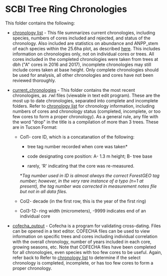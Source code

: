 # SCBI Tree Ring Chronologies

This folder contains the following:

- [chronology list](https://github.com/EcoClimLab/SCBI-ForestGEO-Data/blob/master/tree_cores/chronologies/chronology_list.csv) - This file summarizes current chronologies, including species, numbers of cores included and rejected, and status of the chronology. Also included are statistics on abundance and ANPP_stem of each species within the 25.6ha plot, as described [here](https://github.com/SCBI-ForestGEO/SCBI-ForestGEO-Data/blob/master/summary_data/ANPP_total_and_by_species.csv). This includes information on chronologies only, not on individual cores or trees. All cores included in the completed chronologies were taken from trees at dbh ("A" cores in 2016 and 2017), incomplete chronologies may still include cores taken at base height. Only complete chronologies should be used for analysis, all other chronologies and cores have not been reviewed thoroughly.

- [current_chronologies](https://github.com/EcoClimLab/SCBI-ForestGEO-Data/tree/master/tree_cores/chronologies/current_chronologies) - This folder contains the most recent chronologies, as .rwl files (viewable in text edit program). These are the most up to date chronologies, separated into complete and incomplete folders. Refer to [chronology list](https://github.com/EcoClimLab/SCBI-ForestGEO-Data/blob/master/tree_cores/chronologies/chronology_list.csv) for chronology information, including numbers of cores and chronology status  (completed, incomplete, or  too few cores to form a proper chronology). As a general rule, any file with the word "drop" in the title is a compilation of more than 3 trees. These are in Tucson Format:
  - Col1- core ID, which is a concatanation of the following: 
  
    - tree tag number recorded when core was taken*
      
    - code designating core position: A- 1.3 m height; B- tree base
    
    - rarely, 'R' indicating that the core was re-measured. 
    
    \**Tag number used in ID is almost always the correct ForestGEO tag number; however, in the very rare instance of a typo (n=1 at present), the tag number was corrected in measurement notes file but not in all data files.* 
    
  - Col2- decade (in the first row, this is the year of the first ring) 
  - Col3-12- ring width (micrometers), -9999 indicates end of an individual core
  
- [cofecha_output](https://github.com/EcoClimLab/SCBI-ForestGEO-Data/tree/master/tree_cores/chronologies/cofecha_output) - Cofecha is a program for validating cross-dating. Files can be opened in a text editor. COFECHA files can be used to view information on specific trees and cores including individual correlation with the overall chronology, number of years included in each core, growing seasons, etc. Note that COFECHA files have been completed for all chronologies, even species with too few cores to be useful. Again, refer back to Refer to [chronology list](https://github.com/EcoClimLab/SCBI-ForestGEO-Data/blob/master/tree_cores/chronologies/chronology_list.csv) to determine if the select chronology is completed, incomplete, or has too few cores to form a proper chronology.
